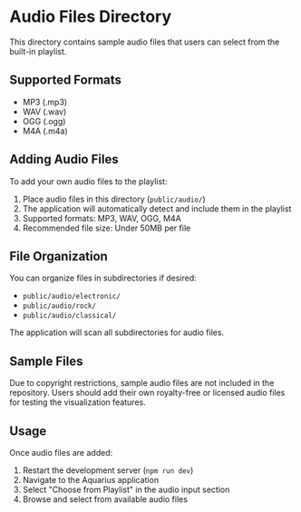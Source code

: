 # Audio Files Directory

This directory contains sample audio files that users can select from the built-in playlist.

## Supported Formats
- MP3 (.mp3)
- WAV (.wav)
- OGG (.ogg)
- M4A (.m4a)

## Adding Audio Files

To add your own audio files to the playlist:

1. Place audio files in this directory (`public/audio/`)
2. The application will automatically detect and include them in the playlist
3. Supported formats: MP3, WAV, OGG, M4A
4. Recommended file size: Under 50MB per file

## File Organization

You can organize files in subdirectories if desired:
- `public/audio/electronic/`
- `public/audio/rock/`
- `public/audio/classical/`

The application will scan all subdirectories for audio files.

## Sample Files

Due to copyright restrictions, sample audio files are not included in the repository. Users should add their own royalty-free or licensed audio files for testing the visualization features.

## Usage

Once audio files are added:
1. Restart the development server (`npm run dev`)
2. Navigate to the Aquarius application
3. Select "Choose from Playlist" in the audio input section
4. Browse and select from available audio files